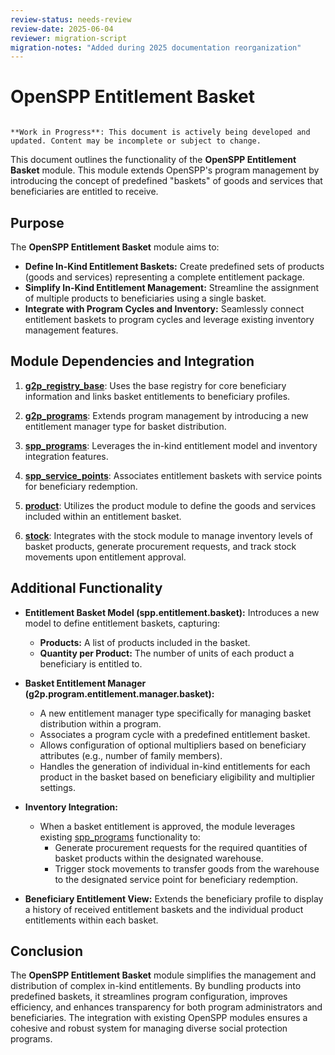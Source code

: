 ```yaml
---
review-status: needs-review
review-date: 2025-06-04
reviewer: migration-script
migration-notes: "Added during 2025 documentation reorganization"
---
```


# OpenSPP Entitlement Basket

```{warning}

**Work in Progress**: This document is actively being developed and updated. Content may be incomplete or subject to change.
```

This document outlines the functionality of the **OpenSPP Entitlement Basket** module. This module extends OpenSPP's program management by introducing the concept of predefined "baskets" of goods and services that beneficiaries are entitled to receive.

## Purpose

The **OpenSPP Entitlement Basket** module aims to:

* **Define In-Kind Entitlement Baskets:** Create predefined sets of products (goods and services) representing a complete entitlement package.
* **Simplify In-Kind Entitlement Management:** Streamline the assignment of multiple products to beneficiaries using a single basket.
* **Integrate with Program Cycles and Inventory:** Seamlessly connect entitlement baskets to program cycles and leverage existing inventory management features.

## Module Dependencies and Integration

1. **[g2p_registry_base](g2p_registry_base)**: Uses the base registry for core beneficiary information and links basket entitlements to beneficiary profiles.

2. **[g2p_programs](g2p_programs)**:  Extends program management by introducing a new entitlement manager type for basket distribution.

3. **[spp_programs](spp_programs)**: Leverages the in-kind entitlement model and inventory integration features. 

4. **[spp_service_points](spp_service_points)**: Associates entitlement baskets with service points for beneficiary redemption.

5. **[product](product)**:  Utilizes the product module to define the goods and services included within an entitlement basket.

6. **[stock](stock)**:  Integrates with the stock module to manage inventory levels of basket products, generate procurement requests, and track stock movements upon entitlement approval. 

## Additional Functionality

* **Entitlement Basket Model (spp.entitlement.basket):** Introduces a new model to define entitlement baskets, capturing:
    * **Products:** A list of products included in the basket.
    * **Quantity per Product:** The number of units of each product a beneficiary is entitled to.

* **Basket Entitlement Manager (g2p.program.entitlement.manager.basket):**  
    * A new entitlement manager type specifically for managing basket distribution within a program.
    * Associates a program cycle with a predefined entitlement basket.
    * Allows configuration of optional multipliers based on beneficiary attributes (e.g., number of family members).
    * Handles the generation of individual in-kind entitlements for each product in the basket based on beneficiary eligibility and multiplier settings.

* **Inventory Integration:**
    * When a basket entitlement is approved, the module leverages existing [spp_programs](spp_programs) functionality to:
        * Generate procurement requests for the required quantities of basket products within the designated warehouse. 
        * Trigger stock movements to transfer goods from the warehouse to the designated service point for beneficiary redemption.

* **Beneficiary Entitlement View:** Extends the beneficiary profile to display a history of received entitlement baskets and the individual product entitlements within each basket.

## Conclusion

The **OpenSPP Entitlement Basket** module simplifies the management and distribution of complex in-kind entitlements. By bundling products into predefined baskets, it streamlines program configuration, improves efficiency, and enhances transparency for both program administrators and beneficiaries. The integration with existing OpenSPP modules ensures a cohesive and robust system for managing diverse social protection programs. 
